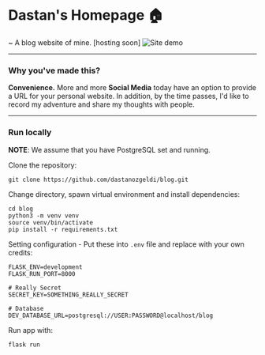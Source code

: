 # Dastan's Homepage 🏠
~ A blog website of mine. [hosting soon]
![Site demo](app/static/demo.png)

---

### Why you've made this?
**Convenience.** More and more **Social Media** today have an option to provide a URL for your personal website. In addition, by the time passes, I'd like to record my adventure and share my thoughts with people.

---

### Run locally
**NOTE**: We assume that you have PostgreSQL set and running.

Clone the repository:

    git clone https://github.com/dastanozgeldi/blog.git

Change directory, spawn virtual environment and install dependencies:

    cd blog
    python3 -m venv venv
    source venv/bin/activate
    pip install -r requirements.txt

Setting configuration - Put these into `.env` file and replace with your own credits:

    FLASK_ENV=development
    FLASK_RUN_PORT=8000

    # Really Secret
    SECRET_KEY=SOMETHING_REALLY_SECRET

    # Database
    DEV_DATABASE_URL=postgresql://USER:PASSWORD@localhost/blog



Run app with:

    flask run
